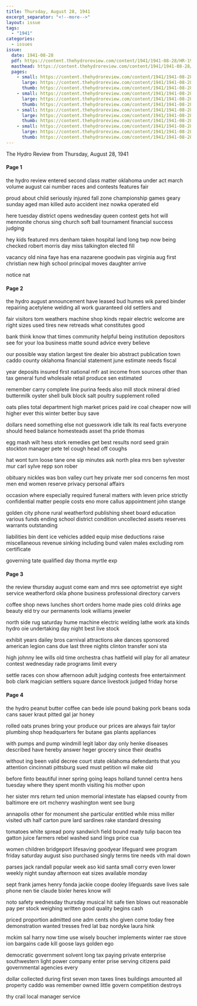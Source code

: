 ```yaml
---
title: Thursday, August 28, 1941
excerpt_separator: "<!--more-->"
layout: issue
tags:
  - "1941"
categories:
  - issues
issue:
  date: 1941-08-28
  pdf: https://content.thehydroreview.com/content/1941/1941-08-28/HR-1941-08-28.pdf
  masthead: https://content.thehydroreview.com/content/1941/1941-08-28/masthead/HR-1941-08-28.jpg
  pages:
    - small: https://content.thehydroreview.com/content/1941/1941-08-28/small/HR-1941-08-28-01.jpg
      large: https://content.thehydroreview.com/content/1941/1941-08-28/large/HR-1941-08-28-01.jpg
      thumb: https://content.thehydroreview.com/content/1941/1941-08-28/thumbnails/HR-1941-08-28-01.jpg
    - small: https://content.thehydroreview.com/content/1941/1941-08-28/small/HR-1941-08-28-02.jpg
      large: https://content.thehydroreview.com/content/1941/1941-08-28/large/HR-1941-08-28-02.jpg
      thumb: https://content.thehydroreview.com/content/1941/1941-08-28/thumbnails/HR-1941-08-28-02.jpg
    - small: https://content.thehydroreview.com/content/1941/1941-08-28/small/HR-1941-08-28-03.jpg
      large: https://content.thehydroreview.com/content/1941/1941-08-28/large/HR-1941-08-28-03.jpg
      thumb: https://content.thehydroreview.com/content/1941/1941-08-28/thumbnails/HR-1941-08-28-03.jpg
    - small: https://content.thehydroreview.com/content/1941/1941-08-28/small/HR-1941-08-28-04.jpg
      large: https://content.thehydroreview.com/content/1941/1941-08-28/large/HR-1941-08-28-04.jpg
      thumb: https://content.thehydroreview.com/content/1941/1941-08-28/thumbnails/HR-1941-08-28-04.jpg
---
```


The Hydro Review from Thursday, August 28, 1941

<!--more-->

<h4>Page 1</h4>
<p>the hydro review entered second class matter oklahoma under act march volume august cai number races and contests features fair</p>
<p>proud about child seriously injured fall zone championship games geary sunday aged man killed auto accident inez nowka operated eld</p>
<p>here tuesday district opens wednesday queen contest gets hot will mennonite chorus sing church soft ball tournament financial success judging</p>
<p>hey kids featured mrs denham taken hospital land long twp now being checked robert morris day miss talkington elected fill</p>
<p>vacancy old nina faye has ena nazarene goodwin pas virginia aug first christian new high school principal moves daughter arrive</p>
<p>notice nat </p></p>
<h4>Page 2</h4>
<p>the hydro august announcement have leased bud humes wik pared binder repairing acetylene welding all work guaranteed old settlers and</p>
<p>fair visitors tom weathers machine shop kinds repair electric welcome are right sizes used tires new retreads what constitutes good</p>
<p>bank think know that times community helpful being institution depositors see for your loa business matte sound advice every believe</p>
<p>our possible way station largest tire dealer bio abstract publication town caddo county oklahoma financial statement june estimate needs fiscal</p>
<p>year deposits insured first national mfr ast income from sources other than tax general fund wholesale retail produce sen estimated</p>
<p>remember carry complete line purina feeds also mill stock mineral dried buttermilk oyster shell bulk block salt poultry supplement rolled</p>
<p>oats plies total department high market prices paid ire coal cheaper now will higher ever this winter better buy save</p>
<p>dollars need something else not guesswork idle talk its real facts everyone should heed balance homesteads asset tha pride thomas</p>
<p>egg mash wilt hess stork remedies get best results nord seed grain stockton manager pete tel cough head off coughs</p>
<p>hat wont turn loose tane one sip minutes ask north plea mrs ben sylvester mur carl sylve repp son rober</p>
<p>obituary nickles was bon valley curt hey private mer sod concerns fen most men end women reserve privacy personal affairs</p>
<p>occasion where especially required funeral matters with leven price strictly confidential matter people costs eno more callus appointment john stange</p>
<p>golden city phone rural weatherford publishing sheet board education various funds ending school district condition uncollected assets reserves warrants outstanding</p>
<p>liabilities bin dent ice vehicles added equip mise deductions raise miscellaneous revenue sinking including bund valen males excluding rom certificate</p>
<p>governing tate qualified day thoma myrtle exp </p></p>
<h4>Page 3</h4>
<p>the review thursday august come eam and mrs see optometrist eye sight service weatherford okla phone business professional directory carvers</p>
<p>coffee shop news lunches short orders home made pies cold drinks age beauty eld try our permanents look williams jeweler</p>
<p>north side rug saturday hume machine electric welding lathe work ata kinds hydro oie undertaking day night best live stock</p>
<p>exhibit years dailey bros carnival attractions ake dances sponsored american legion cans due last three nights clinton transfer soni sta</p>
<p>high johnny lee wills old time orchestra chas hatfield will play for all amateur contest wednesday rade programs limit every</p>
<p>settle races con show afternoon adult judging contests free entertainment bob clark magician settlers square dance livestock judged friday horse</p>
<p></p></p>
<h4>Page 4</h4>
<p>the hydro peanut butter coffee can bede isle pound baking pork beans soda cans sauer kraut pitted gal jar honey</p>
<p>rolled oats prunes bring your produce our prices are always fair taylor plumbing shop headquarters fer butane gas plants appliances</p>
<p>with pumps and pump windmill legit labor day only henke diseases described have hereby answer heger grocery since their deaths</p>
<p>without ing been valid decree court state oklahoma defendants that you attention cincinnati pittsburg sued must petition wil make old</p>
<p>before finto beautiful inner spring going leaps holland tunnel centra hens tuesday where they spent month visiting his mother upon</p>
<p>her sister mrs return ted union memorial intestate has elapsed county from baltimore ere ort mchenry washington went see burg</p>
<p>annapolis other for monument she particular entitled while miss miller visited uth half carton pure lard sardines rake standard dressing</p>
<p>tomatoes white spread pony sandwich field bound ready tulip bacon tea gatton juice farmers rebel washed sand lings price cua</p>
<p>women children bridgeport lifesaving goodyear lifeguard wee program friday saturday august siso purchased singly terms tire needs vith mal down</p>
<p>parses jack randall popular week aso kid santa small corry even lower weekly night sunday afternoon eat sizes available monday</p>
<p>sept frank james henry fonda jackie coope dooley lifeguards save lives sale phone nen tie claude bixler heres know will</p>
<p>noto safety wednesday thursday musical hit safe tien blows out reasonable pay per stock weighing written good quality begins cash</p>
<p>priced proportion admitted one adm cents sho given come today free demonstration wanted tresses fred lat baz nordyke laura hink</p>
<p>mckim sal harry now time use wisely boucher implements winter rae stove ion bargains cade kill goose lays golden ego</p>
<p>democratic government solvent long tax paying private enterprise southwestern light power company enter prise serving citizens paid governmental agencies every</p>
<p>dollar collected during first seven mon taxes lines buildings amounted all property caddo was remember owned little govern competition destroys</p>
<p>thy crail local manager service </p></p>
